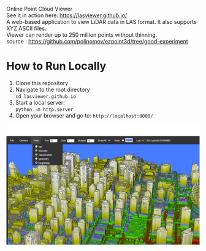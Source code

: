  Online Point Cloud Viewer  
 See it in action  here: https://lasviewer.github.io/  
 A web-based application to view LiDAR data in LAS format. It also supports XYZ ASCII files.   
 Viewer can render up to 250 million points without thinning.  
 source : https://github.com/polinomov/ezpoint3d/tree/good-experiment

 # How to Run Locally  
1. Clone this repository
2. Navigate to the root directory  
`cd lasviewer.github.io`   
3. Start a local server:  
`python -m http.server`  
4. Open your browser and go to:
`http://localhost:8000/`  

 
 ![alt text](image/sceen-full.jpg)
